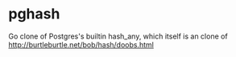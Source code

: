 # pghash
Go clone of Postgres's builtin hash_any, which itself is an clone of http://burtleburtle.net/bob/hash/doobs.html

